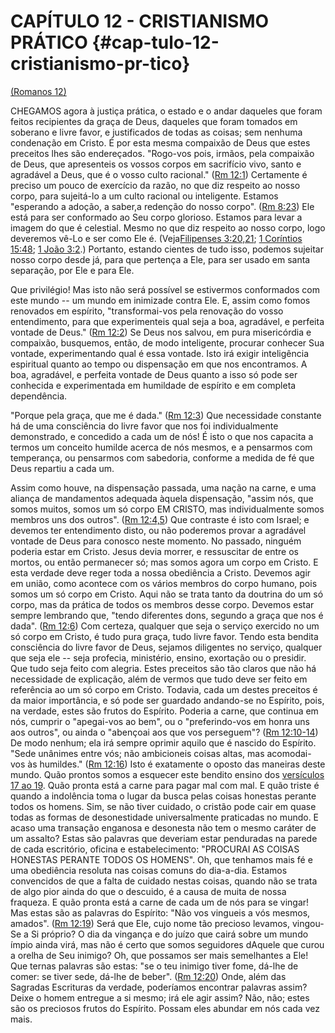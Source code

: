 # **CAPÍTULO 12 - CRISTIANISMO PRÁTICO** {#cap-tulo-12-cristianismo-pr-tico}

[(Romanos 12)](http://bibliaonline.com.br/acf/rm/12)

CHEGAMOS agora à justiça prática, o estado e o andar daqueles que foram feitos recipientes da graça de Deus, daqueles que foram tomados em soberano e livre favor, e justificados de todas as coisas; sem nenhuma condenação em Cristo. É por esta mesma compaixão de Deus que estes preceitos lhes são endereçados. &quot;Rogo-vos pois, irmãos, pela compaixão de Deus, que apresenteis os vossos corpos em sacrifício vivo, santo e agradável a Deus, que é o vosso culto racional.&quot; ([Rm 12:1](http://bibliaonline.com.br/acf/rm/12/1)) Certamente é preciso um pouco de exercício da razão, no que diz respeito ao nosso corpo, para sujeitá-lo a um culto racional ou inteligente. Estamos &quot;esperando a adoção, a saber,a redenção do nosso corpo&quot;. ([Rm 8:23](http://bibliaonline.com.br/acf/rm/8/23)) Ele está para ser conformado ao Seu corpo glorioso. Estamos para levar a imagem do que é celestial. Mesmo no que diz respeito ao nosso corpo, logo deveremos vê-Lo e ser como Ele é. (Veja[Filipenses 3:20,21](http://bibliaonline.com.br/acf/fp/3/20,21); [1 Coríntios 15:48](http://bibliaonline.com.br/acf/1co/15/48); [1 João 3:2](http://bibliaonline.com.br/acf/1jo/3/2).) Portanto, estando cientes de tudo isso, podemos sujeitar nosso corpo desde já, para que pertença a Ele, para ser usado em santa separação, por Ele e para Ele.

Que privilégio! Mas isto não será possível se estivermos conformados com este mundo -- um mundo em inimizade contra Ele. E, assim como fomos renovados em espírito, &quot;transformai-vos pela renovação do vosso entendimento, para que experimenteis qual seja a boa, agradável, e perfeita vontade de Deus.&quot; ([Rm 12:2](http://bibliaonline.com.br/acf/rm/12/2)) Se Deus nos salvou, em pura misericórdia e compaixão, busquemos, então, de modo inteligente, procurar conhecer Sua vontade, experimentando qual é essa vontade. Isto irá exigir inteligência espiritual quanto ao tempo ou dispensação em que nos encontramos. A boa, agradável, e perfeita vontade de Deus quanto a isso só pode ser conhecida e experimentada em humildade de espírito e em completa dependência.

&quot;Porque pela graça, que me é dada.&quot; ([Rm 12:3](http://bibliaonline.com.br/acf/rm/12/3)) Que necessidade constante há de uma consciência do livre favor que nos foi individualmente demonstrado, e concedido a cada um de nós! É isto o que nos capacita a termos um conceito humilde acerca de nós mesmos, e a pensarmos com temperança, ou pensarmos com sabedoria, conforme a medida de fé que Deus repartiu a cada um.

Assim como houve, na dispensação passada, uma nação na carne, e uma aliança de mandamentos adequada àquela dispensação, &quot;assim nós, que somos muitos, somos um só corpo EM CRISTO, mas individualmente somos membros uns dos outros&quot;. ([Rm 12:4,5](http://bibliaonline.com.br/acf/rm/12/4,5)) Que contraste é isto com Israel; e devemos ter entendimento disto, ou não poderemos provar a agradável vontade de Deus para conosco neste momento. No passado, ninguém poderia estar em Cristo. Jesus devia morrer, e ressuscitar de entre os mortos, ou então permanecer só; mas somos agora um corpo em Cristo. E esta verdade deve reger toda a nossa obediência a Cristo. Devemos agir em união, como acontece com os vários membros do corpo humano, pois somos um só corpo em Cristo. Aqui não se trata tanto da doutrina do um só corpo, mas da prática de todos os membros desse corpo. Devemos estar sempre lembrando que, &quot;tendo diferentes dons, segundo a graça que nos é dada&quot;. ([Rm 12:6](http://bibliaonline.com.br/acf/rm/12/6)) Com certeza, qualquer que seja o serviço exercido no um só corpo em Cristo, é tudo pura graça, tudo livre favor. Tendo esta bendita consciência do livre favor de Deus, sejamos diligentes no serviço, qualquer que seja ele -- seja profecia, ministério, ensino, exortação ou o presidir. Que tudo seja feito com alegria. Estes preceitos são tão claros que não há necessidade de explicação, além de vermos que tudo deve ser feito em referência ao um só corpo em Cristo. Todavia, cada um destes preceitos é da maior importância, e só pode ser guardado andando-se no Espírito, pois, na verdade, estes são frutos do Espírito. Poderia a carne, que continua em nós, cumprir o &quot;apegai-vos ao bem&quot;, ou o &quot;preferindo-vos em honra uns aos outros&quot;, ou ainda o &quot;abençoai aos que vos perseguem&quot;? ([Rm 12:10-14](http://bibliaonline.com.br/acf/rm/12/10-14)) De modo nenhum; ela irá sempre oprimir aquilo que é nascido do Espírito. &quot;Sede unânimes entre vós; não ambicioneis coisas altas, mas acomodai-vos às humildes.&quot; ([Rm 12:16](http://bibliaonline.com.br/acf/rm/12/16)) Isto é exatamente o oposto das maneiras deste mundo. Quão prontos somos a esquecer este bendito ensino dos [versículos 17 ao 19](http://bibliaonline.com.br/acf/rm/12/17-19). Quão pronta está a carne para pagar mal com mal. E quão triste é quando a indolência toma o lugar da busca pelas coisas honestas perante todos os homens. Sim, se não tiver cuidado, o cristão pode cair em quase todas as formas de desonestidade universalmente praticadas no mundo. E acaso uma transação enganosa e desonesta não tem o mesmo caráter de um assalto? Estas são palavras que deveriam estar penduradas na parede de cada escritório, oficina e estabelecimento: &quot;PROCURAI AS COISAS HONESTAS PERANTE TODOS OS HOMENS&quot;. Oh, que tenhamos mais fé e uma obediência resoluta nas coisas comuns do dia-a-dia. Estamos convencidos de que a falta de cuidado nestas coisas, quando não se trata de algo pior ainda do que o descuido, é a causa de muita de nossa fraqueza. E quão pronta está a carne de cada um de nós para se vingar! Mas estas são as palavras do Espírito: &quot;Não vos vingueis a vós mesmos, amados&quot;. ([Rm 12:19](http://bibliaonline.com.br/acf/rm/12/19)) Será que Ele, cujo nome tão precioso levamos, vingou-Se a Si próprio? O dia da vingança e do juízo que cairá sobre um mundo ímpio ainda virá, mas não é certo que somos seguidores dAquele que curou a orelha de Seu inimigo? Oh, que possamos ser mais semelhantes a Ele! Que ternas palavras são estas: &quot;se o teu inimigo tiver fome, dá-lhe de comer: se tiver sede, dá-lhe de beber&quot;. ([Rm 12:20](http://bibliaonline.com.br/acf/rm/12/20)) Onde, além das Sagradas Escrituras da verdade, poderíamos encontrar palavras assim? Deixe o homem entregue a si mesmo; irá ele agir assim? Não, não; estes são os preciosos frutos do Espírito. Possam eles abundar em nós cada vez mais.